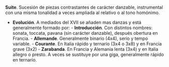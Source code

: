 **Suite**. Sucesión de piezas contrastantes de carácter danzable, instrumental con una misma tonalidad a veces ampliada al relativo o al tono homónimo.

- **Evolución**. A mediados del XVII se añaden mas danzas y está generalmente formado por:
		- **Introducción**. Con distintos nombres: sonata, toccata, pavana (sin carácter danzable), después obertura en Francia.
		- **Allemande**. Generalmente binario (4x4), serio y tempo variable.
		- **Courante**. En Italia rápido y ternario (3x4 o 3x8) y en Francia grave (3x2)
		- **Zarabanda**. En Francia y Alemania lenta (3x4) y en Italia allegro o presto. A veces se sustituye por una giga, generalmente rápido en ternario.